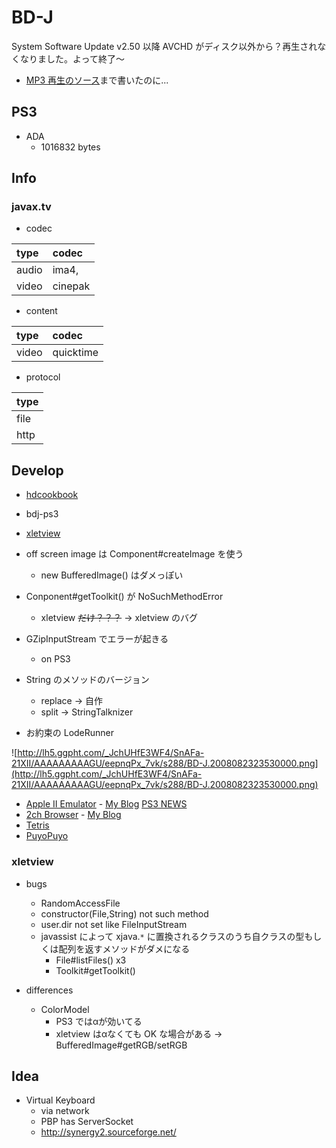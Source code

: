 # BD-J #

System Software Update v2.50 以降 AVCHD がディスク以外から？再生されなくなりました。よって終了〜

  * [MP3 再生のソース](https://github.com/umjammer/vavi-sound-bdj)まで書いたのに...

## PS3 ##

  * ADA
    * 1016832 bytes
## Info ##

### javax.tv ###

  * codec

|type|codec|
|:---|:----|
|audio|ima4, |
|video|cinepak|

  * content

|type|codec|
|:---|:----|
|video|quicktime|

  * protocol

|type|
|:---|
|file|
|http|

## Develop ##

  * [hdcookbook](https://hdcookbook.dev.java.net/)
  * bdj-ps3
  * [xletview](http://xletview.sourceforge.net/)

  * off screen image は Component#createImage を使う
    * new BufferedImage() はダメっぽい
  * Conponent#getToolkit() が NoSuchMethodError
    * xletview ~~だけ？？？~~ → xletview のバグ
  * GZipInputStream でエラーが起きる
    * on PS3
  * String のメソッドのバージョン
    * replace → 自作
    * split → StringTalknizer

  * お約束の LodeRunner

![http://lh5.ggpht.com/_JchUHfE3WF4/SnAFa-21XII/AAAAAAAAAGU/eepnqPx_7vk/s288/BD-J.2008082323530000.png](http://lh5.ggpht.com/_JchUHfE3WF4/SnAFa-21XII/AAAAAAAAAGU/eepnqPx_7vk/s288/BD-J.2008082323530000.png)

  * [Apple II Emulator](https://github.com/umjammer/vavi-apps-appleii-bdj) - [My Blog](http://vavivavi.blogspot.com/2008/09/bd-j-appleii-emulator-bd-j-nes-apple-ii.html) [PS3 NEWS](http://www.ps3news.com/forums/playstation-3-news/playstation-3-bd-j-apple-ii-emulator-released-100986.html)
  * [2ch Browser](https://github.com/umjammer/vavi-apps-mona-bdj) - [My Blog](http://vavivavi.blogspot.com/2008/09/blog-ps3-homebrew-bd-j-2ch-ps3-bd-j-2ch.html)
  * [Tetris](https://github.com/umjammer/vavi-games-tetris-bdj)
  * [PuyoPuyo](https://github.com/umjammer/vavi-games-puyo-bdj)

### xletview ###

  * bugs
    * RandomAccessFile
    * constructor(File,String) not such method
    * user.dir not set like FileInputStream
    * javassist によって xjava.`*` に置換されるクラスのうち自クラスの型もしくは配列を返すメソッドがダメになる
      * File#listFiles() x3
      * Toolkit#getToolkit()

  * differences
    * ColorModel
      * PS3 ではαが効いてる
      * xletview はαなくても OK な場合がある -> BufferedImage#getRGB/setRGB

## Idea ##

  * Virtual Keyboard
    * via network
    * PBP has ServerSocket
    * http://synergy2.sourceforge.net/

